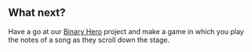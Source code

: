 ## What next?

Have a go at our [Binary Hero](https://projects.raspberrypi.org/en/projects/binary-hero) project and make a game in which you play the notes of a song as they scroll down the stage.